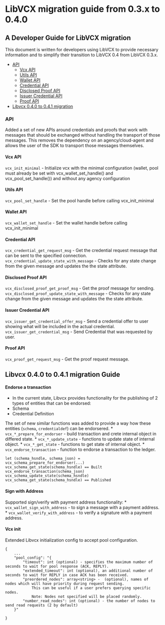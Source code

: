 # LibVCX migration guide from 0.3.x to 0.4.0

## A Developer Guide for LibVCX migration

This document is written for developers using LibVCX to provide necessary information and
to simplify their transition to LibVCX 0.4 from LibVCX 0.3.x.

* [API]()
    * [Vcx API](#vcx-api)
    * [Utils API](#utils-api)
    * [Wallet API](#wallet-api)
    * [Credential API](#credential-api)
    * [Disclosed Proof API](#disclosed-proof-api)
    * [Issuer Credential API](#issuer-credential-api)
    * [Proof API](#proof-api)
* [Libvcx 0.4.0 to 0.4.1 migration](#libvcx-040-to-041-migration-guide)


### API

Added a set of new APIs around credentials and proofs that work with messages that should be exchanged without handling the transport of those messages.
This removes the dependency on an agency/cloud-agent and allows the user of the SDK to transport those messages themselves. 


#### Vcx API

`vcx_init_minimal` - Initialize vcx with the minimal configuration (wallet, pool must already be set with  vcx_wallet_set_handle() and vcx_pool_set_handle()) and without any agency configuration


#### Utils API

`vcx_pool_set_handle` - Set the pool handle before calling vcx_init_minimal


#### Wallet API

`vcx_wallet_set_handle` - Set the wallet handle before calling vcx_init_minimal

#### Credential API

`vcx_credential_get_request_msg` - Get the credential request message that can be sent to the specified connection.
`vcx_credential_update_state_with_message` - Checks for any state change from the given message and updates the the state attribute.


#### Disclosed Proof API

`vcx_disclosed_proof_get_proof_msg` - Get the proof message for sending.
`vcx_disclosed_proof_update_state_with_message` -  Checks for any state change from the given message and updates the the state attribute.


#### Issuer Credential API

`vcx_issuer_get_credential_offer_msg` - Send a credential offer to user showing what will be included in the actual credential.
`vcx_issuer_get_credential_msg` - Send Credential that was requested by user.


#### Proof API

`vcx_proof_get_request_msg` - Get the proof request message.


## Libvcx 0.4.0 to 0.4.1 migration Guide

#### Endorse a transaction 

* In the current state, Libvcx provides functionality for the publishing of 2 types of entities that can be endorsed:
* Schema
* Credential Definition

The set of new similar functions was added to provide a way how these entities (`schema`, `credentialdef`) can be endorsered.
    * `vcx_*_prepare_for_endorser` - build transaction and crete internal object in differed state.
    * `vcx_*_update_state` - functions to update state of internal object.
    * `vcx_*_get_state` - functions to get state of internal object.
    * `vcx_endorse_transaction` - function to endorse a transaction to the ledger.

```
let (schema_hsndle, schema_json) = vcx_schema_prepare_for_endorser(...)
vcx_schema_get_state(schema_hsndle) == Built
vcx_endorse_transaction(schema_json)
vcx_schema_update_state(schema_hsndle)
vcx_schema_get_state(schema_hsndle) == Published
```

#### Sign with Address

Supported sign/verify with payment address functionality:
    * `vcx_wallet_sign_with_address` - to sign a message with a payment address.
    * `vcx_wallet_verify_with_address` - to verify a signature with a payment address.
    
#### Vcx init

Extended Libvcx initialization config to accept pool configuration.
```
{
    ...
    "pool_config": "{
        "timeout": int (optional) - specifies the maximum number of seconds to wait for pool response (ACK, REPLY).
        "extended_timeout": int (optional), an additional number of seconds to wait for REPLY in case ACK has been received.
        "preordered_nodes": array<string> -  (optional), names of nodes which will have priority during request sending.
            This can be useful if a user prefers querying specific nodes.
            Note: Nodes not specified will be placed randomly.
        "number_read_nodes": int (optional) - the number of nodes to send read requests (2 by default)
    }"

}
```